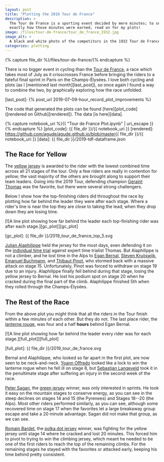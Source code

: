 ```yaml
---
layout: post
title: "Plotting the 2019 Tour de France"
description: >
  The Tour de France is a sporting event decided by mere minutes; to see
  exactly how those minutes were earned, read on for my plots!
image: /files/tour-de-france/tour_de_france_1932.jpg
image_alt: >
  A black and white photo of the competitors in the 1932 Tour de France.
categories: plotting
---
```


{% capture file_dir %}/files/tour-de-france/{% endcapture %}

There is no bigger event in cycling than the [Tour de France][tour], a race
which takes most of July as it crisscrosses France before bringing the riders to
a fateful final sprint in Paris on the Champs-Élysées. I love both cycling and
plots (as I [mentioned last month][last_post]), so once again I found a way to
combine the two, by graphically exploring how the race unfolded.

[tour]: https://en.wikipedia.org/wiki/Tour_de_France
[last_post]: {% post_url 2019-07-09-hour_record_plot_improvements %}

The code that generated the plots can be found [here][plot_code]
([rendered on Github][rendered]). The data [is here][data].

{% capture notebook_uri %}{{ "Tour de France Plot.ipynb" | uri_escape }}{% endcapture %}
[plot_code]: {{ file_dir }}/{{ notebook_uri }}
[rendered]: https://github.com/agude/agude.github.io/blob/master{{ file_dir }}/{{ notebook_uri }}
[data]: {{ file_dir }}/2019-tdf-dataframe.json

## The Race for Yellow

The [yellow jersey][yellow] is awarded to the rider with the lowest combined
time across all 21 stages of the tour. Only a few riders are really in
contention for yellow; the vast majority of the others are brought along to
support their team leaders. Going into the 2019 Tour, defending champion
[Geraint Thomas][thomas] was the favorite, but there were several strong
challengers.

[yellow]: https://en.wikipedia.org/wiki/General_classification_in_the_Tour_de_France
[thomas]: https://en.wikipedia.org/wiki/Geraint_Thomas

Below I show how the top-finishing riders did throughout the race by plotting
how far behind the leader they were after each stage. Where a rider's line is
near the top they are close to taking the lead; when they drop down they
are losing time.

[![A line plot showing how far behind the leader each top-finishing rider was after each stage.][gc_plot]][gc_plot]

[gc_plot]: {{ file_dir }}/2019_tour_de_france_top_5.svg

[Julian Alaphilippe][alaphillippe] held the jersey for the most days, even
defending it on the [individual time trial][itt] against expert time trialist
Thomas. But Alaphilippe is not a climber, and he lost time in the Alps to 
[Egan Bernal][bernal], [Steven Kruijswijk][kruijswijk], [Emanuel
Buchmann][buchmann], and [Thibaut Pinot][pinot], who stormed back with a
massive attack on stage 15. Unfortunately, Pinot was
forced to withdraw on stage 19 due to an injury. Alaphilippe finally fell
behind during that stage, losing the yellow jersey to Bernal. He lost his
podium spot on stage 20 when he cracked during the final part of the climb.
Alaphilippe finished 5th when they rolled through the Champs-Élysées.

[alaphillippe]: https://en.wikipedia.org/wiki/Julian_Alaphilippe
[itt]: https://en.wikipedia.org/wiki/Individual_time_trial
[bernal]: https://en.wikipedia.org/wiki/Egan_Bernal
[kruijswijk]: https://en.wikipedia.org/wiki/Steven_Kruijswijk
[buchmann]: https://en.wikipedia.org/wiki/Emanuel_Buchmann
[pinot]: https://en.wikipedia.org/wiki/Thibaut_Pinot

## The Rest of the Race

From the above plot you might think that all the riders in the Tour finish
within a few minutes of each other. But they do not. The last place rider, the
[lanterne rouge][lanterne], was four and a half **hours** behind Egan Bernal.

[lanterne]: https://en.wikipedia.org/wiki/Lanterne_rouge

[![A line plot showing how far behind the leader every rider was for each stage.][full_plot]][full_plot]

[full_plot]: {{ file_dir }}/2019_tour_de_france.svg

Bernal and Alaphilippe, who looked so far apart in the first plot, are now
seen to be neck-and-neck. [Yoann Offredo][offredo] looked like a lock to win
the lanterne rogue when he fell ill on stage 8, but [Sebastian
Langeveld][langeveld] took it in the penultimate stage after suffering an
injury in the second week of the race.

[offredo]: https://en.wikipedia.org/wiki/Yoann_Offredo
[langeveld]: https://en.wikipedia.org/wiki/Sebastian_Langeveld

[Peter Sagan][sagan], the [green jersey][green] winner, was only interested in
sprints. He took it easy on the mountain stages to conserve energy, as you can
see in the steep declines on stages 14 and 15 (the Pyrenees) and Stages 18--20
(the Alps). Most other riders performed similarly, as you can see, although some
recovered time on stage 17 when the favorites let a large breakaway group
escape and take a 20 minute advantage. Sagan did not make that group, as we
can see.

[Romain Bardet][bardet], the [polka dot jersey][polka_dot] winner, was
fighting for the yellow jersey until stage 14 where he cracked and lost 20
minutes. This forced him to pivot to trying to win the climbing jersey, which
meant he needed to be one of the first riders to reach the top of the
remaining climbs. For the remaining stages he stayed with the favorites or
attacked early, keeping his time behind pretty consistent.

[sagan]: https://en.wikipedia.org/wiki/Peter_Sagan
[green]: https://en.wikipedia.org/wiki/Points_classification_in_the_Tour_de_France
[bardet]: https://en.wikipedia.org/wiki/Romain_Bardet
[polka_dot]: https://en.wikipedia.org/wiki/Mountains_classification_in_the_Tour_de_France

